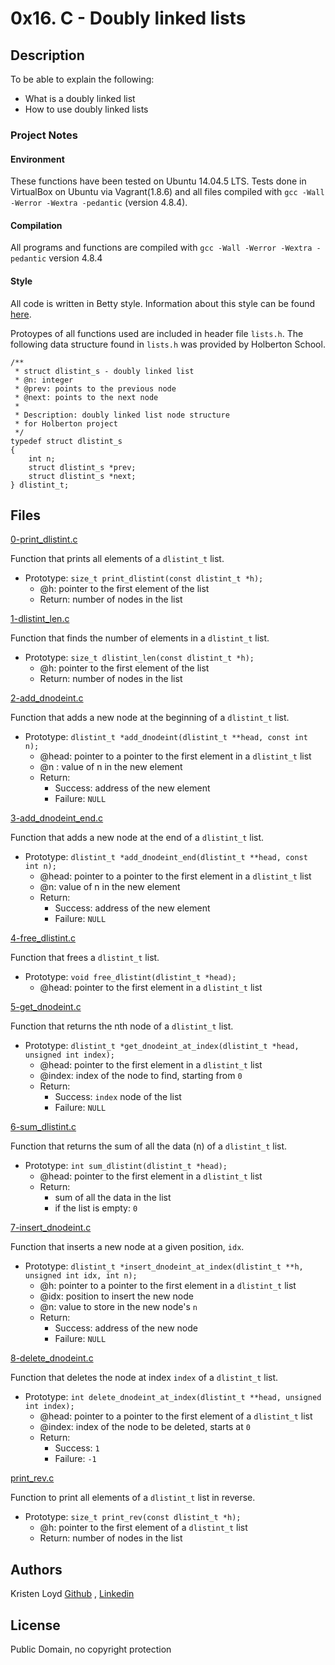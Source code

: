 # 0x16. C - Doubly linked lists

## Description
To be able to explain the following:
* What is a doubly linked list
* How to use doubly linked lists

### Project Notes
#### Environment
These functions have been tested on Ubuntu 14.04.5 LTS.
Tests done in VirtualBox on Ubuntu via Vagrant(1.8.6) and all files compiled with `gcc -Wall -Werror -Wextra -pedantic` (version 4.8.4).
#### Compilation
All programs and functions are compiled with `gcc -Wall -Werror -Wextra -pedantic` version 4.8.4
#### Style
All code is written in Betty style. Information about this style can be found [here](https://github.com/holbertonschool/Betty/wiki).

Protoypes of all functions used are included in header file `lists.h`. The following data structure found in `lists.h` was provided by Holberton School. 
```
/**
 * struct dlistint_s - doubly linked list
 * @n: integer
 * @prev: points to the previous node
 * @next: points to the next node
 *
 * Description: doubly linked list node structure
 * for Holberton project
 */
typedef struct dlistint_s
{
    int n;
    struct dlistint_s *prev;
    struct dlistint_s *next;
} dlistint_t;
```

## Files
[0-print_dlistint.c](0-print_dlistint.c)

Function that prints all elements of a `dlistint_t` list.
* Prototype: `size_t print_dlistint(const dlistint_t *h);`
    * @h: pointer to the first element of the list
    * Return: number of nodes in the list

[1-dlistint_len.c](1-dlistint_len.c)

Function that finds the number of elements in a `dlistint_t` list.
* Prototype: `size_t dlistint_len(const dlistint_t *h);`
    * @h: pointer to the first element of the list
    * Return: number of nodes in the list

[2-add_dnodeint.c](2-add_dnodeint.c)

Function that adds a new node at the beginning of a `dlistint_t` list.
* Prototype: `dlistint_t *add_dnodeint(dlistint_t **head, const int n);`
    * @head: pointer to a pointer to the first element in a `dlistint_t` list
    * @n : value of n in the new element
    * Return:
        * Success: address of the new element
        * Failure: `NULL`

[3-add_dnodeint_end.c](3-add_dnodeint_end.c)

Function that adds a new node at the end of a `dlistint_t` list.
* Prototype: `dlistint_t *add_dnodeint_end(dlistint_t **head, const int n);`
    * @head: pointer to a pointer to the first element in a `dlistint_t` list
    * @n: value of n in the new element
    * Return:
        * Success: address of the new element
        * Failure: `NULL`

[4-free_dlistint.c](4-free_dlistint.c)

Function that frees a `dlistint_t` list.
* Prototype: `void free_dlistint(dlistint_t *head);`
    * @head: pointer to the first element in a `dlistint_t` list

[5-get_dnodeint.c](5-get_dnodeint.c)

Function that returns the nth node of a `dlistint_t` list.
* Prototype: `dlistint_t *get_dnodeint_at_index(dlistint_t *head, unsigned int index);`
    * @head: pointer to the first element in a `dlistint_t` list
    * @index: index of the node to find, starting from `0`
    * Return:
        * Success: `index` node of the list
        * Failure: `NULL`

[6-sum_dlistint.c](6-sum_dlistint.c)

Function that returns the sum of all the data (n) of a `dlistint_t` list.
* Prototype: `int sum_dlistint(dlistint_t *head);`
    * @head: pointer to the first element in a `dlistint_t` list
    * Return:
        * sum of all the data in the list
        * if the list is empty: `0`

[7-insert_dnodeint.c](7-insert_dnodeint.c)

Function that inserts a new node at a given position, `idx`.
* Prototype: `dlistint_t *insert_dnodeint_at_index(dlistint_t **h, unsigned int idx, int n);`
    * @h: pointer to a pointer to the first element in a `dlistint_t` list
    * @idx: position to insert the new node
    * @n: value to store in the new node's `n`
    * Return:
        * Success: address of the new node
        * Failure: `NULL`

[8-delete_dnodeint.c](8-delete_dnodeint.c)

Function that deletes the node at index `index` of a `dlistint_t` list.
* Prototype: `int delete_dnodeint_at_index(dlistint_t **head, unsigned int index);`
    * @head: pointer to a pointer to the first element of a `dlistint_t` list
    * @index: index of the node to be deleted, starts at `0`
    * Return:
        * Success: `1`
        * Failure: `-1`

[print_rev.c](print_rev.c)

Function to print all elements of a `dlistint_t` list in reverse.
* Prototype: `size_t print_rev(const dlistint_t *h);`
    * @h: pointer to the first element of a `dlistint_t` list
    * Return: number of nodes in the list

## Authors
Kristen Loyd        <a href='https://github.com/KRLoyd'>Github</a> ,  <a href='https://www.linkedin.com/in/kristen-loyd-34984a92/'>Linkedin</a>

## License
Public Domain, no copyright protection
